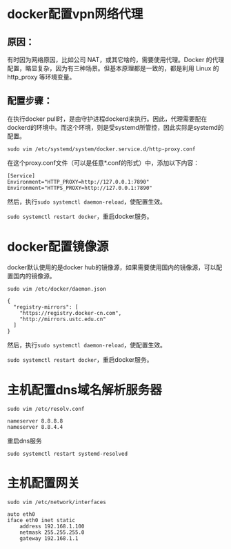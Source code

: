# docker配置vpn网络代理

## 原因：

有时因为网络原因，比如公司 NAT，或其它啥的，需要使用代理。Docker 的代理配置，略显复杂，因为有三种场景。但基本原理都是一致的，都是利用 Linux 的 http_proxy 等环境变量。

## 配置步骤：

在执行docker pull时，是由守护进程dockerd来执行。因此，代理需要配在dockerd的环境中。而这个环境，则是受systemd所管控，因此实际是systemd的配置。

`sudo vim /etc/systemd/system/docker.service.d/http-proxy.conf`

在这个proxy.conf文件（可以是任意*.conf的形式）中，添加以下内容：
```
[Service]
Environment="HTTP_PROXY=http://127.0.0.1:7890"
Environment="HTTPS_PROXY=http://127.0.0.1:7890"
```

然后，执行`sudo systemctl daemon-reload`，使配置生效。

`sudo systemctl restart docker`，重启docker服务。


# docker配置镜像源

docker默认使用的是docker hub的镜像源，如果需要使用国内的镜像源，可以配置国内的镜像源。

`sudo vim /etc/docker/daemon.json`

```
{
  "registry-mirrors": [
    "https://registry.docker-cn.com",
    "http://mirrors.ustc.edu.cn"
  ]
}
```

然后，执行`sudo systemctl daemon-reload`，使配置生效。

`sudo systemctl restart docker`，重启docker服务。

# 主机配置dns域名解析服务器

`sudo vim /etc/resolv.conf`

```
nameserver 8.8.8.8
nameserver 8.8.4.4
```

重启dns服务

`sudo systemctl restart systemd-resolved`

# 主机配置网关

`sudo vim /etc/network/interfaces`

```
auto eth0
iface eth0 inet static
    address 192.168.1.100
    netmask 255.255.255.0
    gateway 192.168.1.1
```
